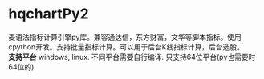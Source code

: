 # hqchartPy2

麦语法指标计算引擎py库。兼容通达信，东方财富，文华等脚本指标。使用cpython开发。支持批量指标计算。可以用于后台K线指标计算，后台选股。<br>
**支持平台** windows, linux.  不同平台需要自行编译. 只支持64位平台(py也需要时64位的)<br>
